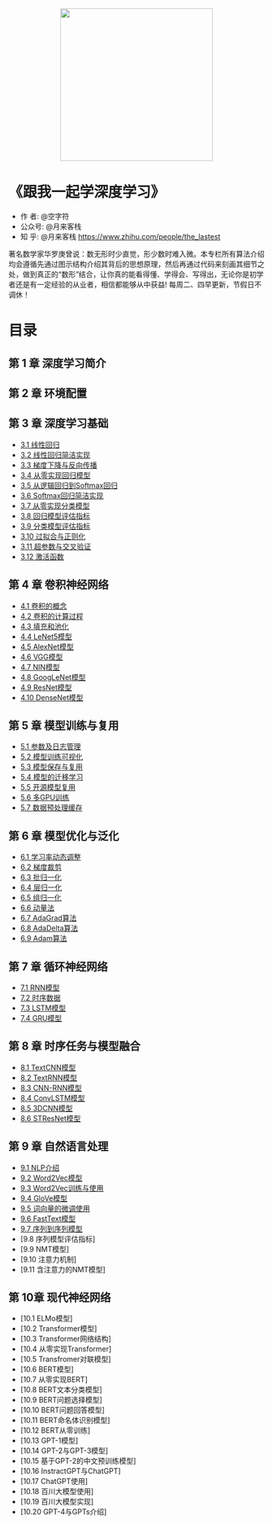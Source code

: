 
<div align=center>
<img width="300" src="https://moonhotel.oss-cn-shanghai.aliyuncs.com/images/230629150346.jpg"/> 
</div>

# 《跟我一起学深度学习》

- 作 者: @空字符
- 公众号: @月来客栈
- 知 乎: @月来客栈 https://www.zhihu.com/people/the_lastest

著名数学家华罗庚曾说：数无形时少直觉，形少数时难入微。本专栏所有算法介绍均会遵循先通过图示结构介绍其背后的思想原理，然后再通过代码来刻画其细节之处，做到真正的“数形”结合，让你真的能看得懂、学得会、写得出，无论你是初学者还是有一定经验的从业者，相信都能够从中获益! 每周二、四早更新，节假日不调休！
# 目录

## 第 1 章 深度学习简介
## 第 2 章 环境配置
## 第 3 章 深度学习基础
- [3.1 线性回归](https://mp.weixin.qq.com/s/DC5KhOElFvzC41QuheHfqQ)
- [3.2 线性回归简洁实现](https://mp.weixin.qq.com/s/DC5KhOElFvzC41QuheHfqQ)
- [3.3 梯度下降与反向传播](https://mp.weixin.qq.com/s/LvBKle1HaYkkDAlPw7xIlA)
- [3.4 从零实现回归模型](https://mp.weixin.qq.com/s/KNq8yqZF_Bdc0cynrF5oEg)
- [3.5 从逻辑回归到Softmax回归](https://mp.weixin.qq.com/s/RgPKdixw8cL35ty6Fp6v_Q)
- [3.6 Softmax回归简洁实现](https://mp.weixin.qq.com/s/kdJqBsddT9DiXQ3CPtzl2g)
- [3.7 从零实现分类模型](https://mp.weixin.qq.com/s/Kc7t1rxUzSiZ3sbATGwBfg)
- [3.8 回归模型评估指标](https://mp.weixin.qq.com/s/a0Z2x0tR-Ov1z7OdKXajmQ)
- [3.9 分类模型评估指标](https://mp.weixin.qq.com/s/ia9hP8q3E1MbtpjSF1oTpw)
- [3.10 过拟合与正则化](https://mp.weixin.qq.com/s/ybtNmPc4Y0BMgtkhAL-XqA)
- [3.11 超参数与交叉验证](https://mp.weixin.qq.com/s/ygvTqiTx4__V41cnwnc2Uw)
- [3.12 激活函数](https://mp.weixin.qq.com/s/-FfUhIwSIW0A2E3www6YXQ)
## 第 4 章 卷积神经网络
- [4.1 卷积的概念](https://mp.weixin.qq.com/s/BWzs6hzS_5Cu38MrEZmo4Q)
- [4.2 卷积的计算过程](https://mp.weixin.qq.com/s/RXIZD9xiNvVsvJqlUYrmhA)
- [4.3 填充和池化](https://mp.weixin.qq.com/s/Li6GtIxCJn6gXktcTrs6OA)
- [4.4 LeNet5模型](https://mp.weixin.qq.com/s/Li6GtIxCJn6gXktcTrs6OA)
- [4.5 AlexNet模型](https://mp.weixin.qq.com/s/5AYMTe_QttplxwFscilolA)
- [4.6 VGG模型](https://mp.weixin.qq.com/s/zTfYYG5uhttq5doMHVfgSQ)
- [4.7 NIN模型](https://mp.weixin.qq.com/s/Js-Sv3N7nWJbr4O5JTz8fA)
- [4.8 GoogLeNet模型](https://mp.weixin.qq.com/s/KCg2GSSIiQltw9B_Zn7r8A)
- [4.9 ResNet模型](https://mp.weixin.qq.com/s/-J5fXRUm8EFrX5mw3AEv1Q)
- [4.10 DenseNet模型](https://mp.weixin.qq.com/s/ei8yFfXL2cpms2SlssiReA)
## 第 5 章 模型训练与复用
- [5.1 参数及日志管理](https://mp.weixin.qq.com/s/JXGyKz7q5OCBTVbQg2zY5g)
- [5.2 模型训练可视化](https://mp.weixin.qq.com/s/LAQGtKLvD3x8QZCfiMZ08A)
- [5.3 模型保存与复用](https://mp.weixin.qq.com/s/mxwg9NN3RBFktiLIs3LGYA)
- [5.4 模型的迁移学习](https://mp.weixin.qq.com/s/k61Ha_dX29qFBSD05yEyKw)
- [5.5 开源模型复用](https://mp.weixin.qq.com/s/VVeViC9UmMHsNunsCHSEiw)
- [5.6 多GPU训练](https://mp.weixin.qq.com/s/kd6RUz14M9SOGP_3rLZ5rg)
- [5.7 数据预处理缓存](https://mp.weixin.qq.com/s/XdlOubKU42UCEBlDyRhUkg)
## 第 6 章 模型优化与泛化
- [6.1 学习率动态调整](https://mp.weixin.qq.com/s/DCi74Ng0w_izVE__dUOtsQ)
- [6.2 梯度裁剪](https://mp.weixin.qq.com/s/540rSqs2m5_GkTxhIuuH0w)
- [6.3 批归一化](https://mp.weixin.qq.com/s/qGpNauGAYWmntkPmK9gkxg)
- [6.4 层归一化](https://mp.weixin.qq.com/s/NAQcKzz8LwiA-qAZkNSj8A)
- [6.5 组归一化](https://mp.weixin.qq.com/s/quVgpNh01QhmUTxGfrpYbA)
- [6.6 动量法](https://mp.weixin.qq.com/s/0ajVIn7XLa_5NN3lNnuUrA)
- [6.7 AdaGrad算法](https://mp.weixin.qq.com/s/bwicwx8Oph8mDoBk-b6aOA)
- [6.8 AdaDelta算法](https://mp.weixin.qq.com/s/PliDv3l-dyryBL2WIWge6Q)
- [6.9 Adam算法](https://mp.weixin.qq.com/s/vABSefkxBoavF5TJ_Ct83g)
## 第 7 章 循环神经网络
- [7.1 RNN模型](https://mp.weixin.qq.com/s/WtA5BKpTSrf4KR6qd9p3lg)
- [7.2 时序数据](https://mp.weixin.qq.com/s/fCIudqaDZIzvSKnMKZzFPA)
- [7.3 LSTM模型](https://mp.weixin.qq.com/s/OSLvVAWcpQBoRRyxEUKNgQ)
- [7.4 GRU模型](https://mp.weixin.qq.com/s/foK4kYnTWWkHmRw0DkSm6w)
## 第 8 章 时序任务与模型融合
- [8.1 TextCNN模型](https://mp.weixin.qq.com/s/q40ra671IoqRMSGzABCrAA)
- [8.2 TextRNN模型](https://mp.weixin.qq.com/s/gAe1GNf3w6eD51n8q97vNg)
- [8.3 CNN-RNN模型](https://mp.weixin.qq.com/s/US3eyWghAm_bBV5098jncQ)
- [8.4 ConvLSTM模型](https://mp.weixin.qq.com/s/njzYllPh_GRPsRdAzDSs4A)
- [8.5 3DCNN模型](https://mp.weixin.qq.com/s/fn4UG9RHSubgP9DJXJUlFg)
- [8.6 STResNet模型](https://mp.weixin.qq.com/s/3JE0SyWq4YPAW1yxooRnVA)
## 第 9 章 自然语言处理
- [9.1 NLP介绍](https://mp.weixin.qq.com/s/S5laSi5fQimh6cumtGq_BQ)
- [9.2 Word2Vec模型](https://mp.weixin.qq.com/s/O1Q4jlvKoyTEhQwkkZXGWQ)
- [9.3 Word2Vec训练与使用](https://mp.weixin.qq.com/s/aCkTdMP402qVEJu3EkQkmQ)
- [9.4 GloVe模型](https://mp.weixin.qq.com/s/2VkGCAOn4pvoBnCxma350g)
- [9.5 词向量的微调使用](https://mp.weixin.qq.com/s/6dcxgPW-ZsBKKdQXtt02Gw)
- [9.6 FastText模型](https://mp.weixin.qq.com/s/rpSolSNoesKe_TglVxQA4A)
- [9.7 序列到序列模型](https://mp.weixin.qq.com/s/5y-OrinUYcfY4e9m_qJ6Zw)
- [9.8 序列模型评估指标]
- [9.9 NMT模型]
- [9.10 注意力机制]
- [9.11 含注意力的NMT模型]
## 第 10章 现代神经网络
- [10.1 ELMo模型]
- [10.2 Transformer模型]
- [10.3 Transformer网络结构]
- [10.4 从零实现Transformer]
- [10.5 Transfromer对联模型]
- [10.6 BERT模型]
- [10.7 从零实现BERT]
- [10.8 BERT文本分类模型]
- [10.9 BERT问题选择模型]
- [10.10 BERT问题回答模型]
- [10.11 BERT命名体识别模型]
- [10.12 BERT从零训练]
- [10.13 GPT-1模型]
- [10.14 GPT-2与GPT-3模型]
- [10.15 基于GPT-2的中文预训练模型]
- [10.16 InstractGPT与ChatGPT]
- [10.17 ChatGPT使用]
- [10.18 百川大模型使用]
- [10.19 百川大模型实现]
- [10.20 GPT-4与GPTs介绍]
